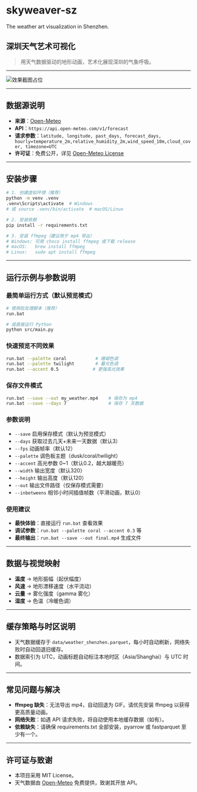 # skyweaver-sz
The weather art visualization in Shenzhen.
## 深圳天气艺术可视化

> 用天气数据驱动的地形动画，艺术化展现深圳的气象呼吸。

---

![效果截图占位](docs/screenshot_placeholder.png)

---

## 数据源说明
- **来源**：[Open-Meteo](https://open-meteo.com/)
- **API**：`https://api.open-meteo.com/v1/forecast`
- **请求参数**：`latitude, longitude, past_days, forecast_days, hourly=temperature_2m,relative_humidity_2m,wind_speed_10m,cloud_cover, timezone=UTC`
- **许可证**：免费公开，详见 [Open-Meteo License](https://open-meteo.com/en/docs#license)

---

## 安装步骤
```bash
# 1. 创建虚拟环境（推荐）
python -m venv .venv
.venv\Scripts\activate  # Windows
# 或 source .venv/bin/activate  # macOS/Linux

# 2. 安装依赖
pip install -r requirements.txt

# 3. 安装 ffmpeg（建议用于 mp4 导出）
# Windows: 可用 choco install ffmpeg 或下载 release
# macOS:   brew install ffmpeg
# Linux:   sudo apt install ffmpeg
```

---

## 运行示例与参数说明

### 最简单运行方式（默认预览模式）
```bash
# 使用批处理脚本（推荐）
run.bat

# 或直接运行 Python
python src/main.py
```

### 快速预览不同效果
```bash
run.bat --palette coral           # 珊瑚色调
run.bat --palette twilight        # 暮光色调
run.bat --accent 0.5             # 更强高光效果
```

### 保存文件模式
```bash
run.bat --save --out my_weather.mp4    # 保存为 mp4
run.bat --save --days 7                # 保存 7 天数据
```

### 参数说明
- `--save`      启用保存模式（默认为预览模式）
- `--days`      获取过去几天+未来一天数据（默认3）
- `--fps`       动画帧率（默认12）
- `--palette`   调色板主题（dusk/coral/twilight）
- `--accent`    高光参数 0~1（默认0.2，越大越暖亮）
- `--width`     输出宽度（默认320）
- `--height`    输出高度（默认120）
- `--out`       输出文件路径（仅保存模式需要）
- `--inbetweens` 相邻小时间插值帧数（平滑动画，默认0）

### 使用建议
- **最快体验**：直接运行 `run.bat` 查看效果
- **调试参数**：`run.bat --palette coral --accent 0.3` 等
- **最终输出**：`run.bat --save --out final.mp4` 生成文件

---

## 数据与视觉映射
- **温度** → 地形振幅（起伏幅度）
- **风速** → 地形漂移速度（水平流动）
- **云量** → 雾化强度（gamma 雾化）
- **湿度** → 色温（冷暖色调）

---

## 缓存策略与时区说明
- 天气数据缓存于 `data/weather_shenzhen.parquet`，每小时自动刷新，网络失败时自动回退旧缓存。
- 数据索引为 UTC，动画标题自动标注本地时区（Asia/Shanghai）与 UTC 时间。

---

## 常见问题与解决
- **ffmpeg 缺失**：无法导出 mp4，自动回退为 GIF。请优先安装 ffmpeg 以获得更高质量动画。
- **网络失败**：如遇 API 请求失败，将自动使用本地缓存数据（如有）。
- **依赖缺失**：请确保 requirements.txt 全部安装，pyarrow 或 fastparquet 至少有一个。

---

## 许可证与致谢
- 本项目采用 MIT License。
- 天气数据由 [Open-Meteo](https://open-meteo.com/) 免费提供，致谢其开放 API。
